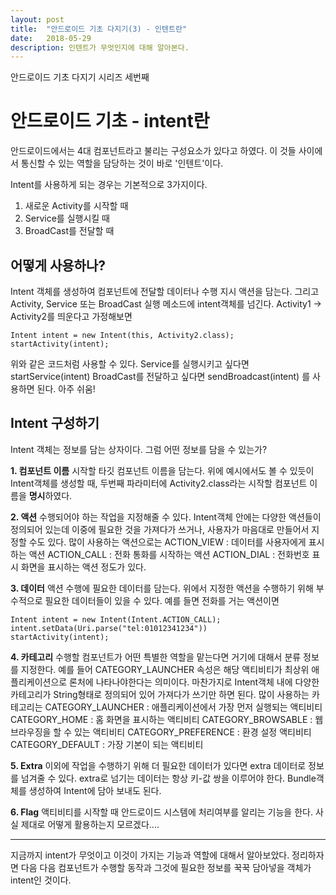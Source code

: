 ```yaml
---
layout: post
title:  "안드로이드 기초 다지기(3) - 인텐트란"
date:   2018-05-29
description: 인텐트가 무엇인지에 대해 알아본다.
---
```


<p class="intro"><span class="dropcap">안</span>드로이드 기초 다지기 시리즈 세번째</p>

# 안드로이드 기초 - intent란

안드로이드에서는 4대 컴포넌트라고 불리는 구성요소가 있다고 하였다. 이 것들 사이에서 통신할 수 있는 역할을 담당하는 것이 바로 '인텐트'이다.

Intent를 사용하게 되는 경우는 기본적으로 3가지이다.
1. 새로운 Activity를 시작할 때
2. Service를 실행시킬 때
3. BroadCast를 전달할 때

## 어떻게 사용하나?
Intent 객체를 생성하여 컴포넌트에 전달할 데이터나 수행 지시 액션을 담는다. 그리고 Activity, Service 또는 BroadCast 실행 메소드에 intent객체를 넘긴다.
Activity1 -> Activity2를 띄운다고 가정해보면
~~~
Intent intent = new Intent(this, Activity2.class);
startActivity(intent);
~~~
위와 같은 코드처럼 사용할 수 있다.
Service를 실행시키고 싶다면 startService(intent)
BroadCast를 전달하고 싶다면 sendBroadcast(intent)
를 사용하면 된다. 아주 쉬움!

## Intent 구성하기
Intent 객체는 정보를 담는 상자이다. 그럼 어떤 정보를 담을 수 있는가?

**1. 컴포넌트 이름**
시작할 타깃 컴포넌트 이름을 담는다. 위에 예시에서도 볼 수 있듯이 Intent객체를 생성할 때, 두번째 파라미터에 Activity2.class라는 시작할 컴포넌트 이름을 **명시**하였다.

**2. 액션**
수행되어야 하는 작업을 지정해줄 수 있다. Intent객체 안에는 다양한 액션들이 정의되어 있는데 이중에 필요한 것을 가져다가 쓰거나, 사용자가 마음대로 만들어서 지정할 수도 있다.
많이 사용하는 액션으로는
ACTION_VIEW : 데이터를 사용자에게 표시하는 액션
ACTION_CALL : 전화 통화를 시작하는 액션
ACTION_DIAL : 전화번호 표시 화면을 표시하는 액션
정도가 있다.

**3. 데이터**
액션 수행에 필요한 데이터를 담는다. 위에서 지정한 액션을 수행하기 위해 부수적으로 필요한 데이터들이 있을 수 있다.
예를 들면 전화를 거는 액션이면
~~~
Intent intent = new Intent(Intent.ACTION_CALL);
intent.setData(Uri.parse("tel:01012341234"))
startActivity(intent);
~~~

**4. 카테고리**
수행할 컴포넌트가 어떤 특별한 역할을 맡는다면 거기에 대해서 분류 정보를 지정한다. 예를 들어 CATEGORY_LAUNCHER 속성은 해당 액티비티가 최상위 애플리케이션으로 론처에 나타나야한다는 의미이다.
마찬가지로 Intent객체 내에 다양한 카테고리가 String형태로 정의되어 있어 가져다가 쓰기만 하면 된다.
많이 사용하는 카테고리는
CATEGORY_LAUNCHER : 애플리케이션에서 가장 먼저 실행되는 액티비티
CATEGORY_HOME : 홈 화면을 표시하는 액티비티
CATEGORY_BROWSABLE : 웹 브라우징을 할 수 있는 액티비티
CATEGORY_PREFERENCE : 환경 설정 액티비티
CATEGORY_DEFAULT : 가장 기본이 되는 액티비티

**5. Extra**
이외에 작업을 수행하기 위해 더 필요한 데이터가 있다면 extra 데이터로 정보를 넘겨줄 수 있다. extra로 넘기는 데이터는 항상 키-값 쌍을 이루어야 한다. Bundle객체를 생성하여 Intent에 담아 보내도 된다.

**6. Flag**
액티비티를 시작할 때 안드로이드 시스템에 처리여부를 알리는 기능을 한다. 사실 제대로 어떻게 활용하는지 모르겠다....

---
지금까지 intent가 무엇이고 이것이 가지는 기능과 역할에 대해서 알아보았다. 정리하자면 다음 다음 컴포넌트가 수행할 동작과 그것에 필요한 정보를 꾹꾹 담아넣을 객체가 intent인 것이다.
